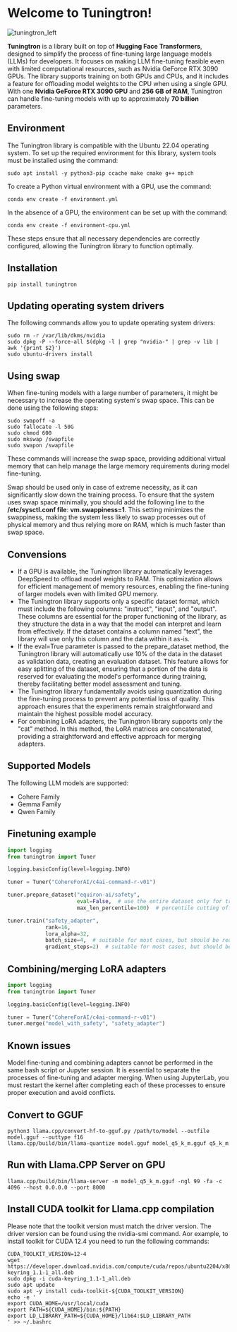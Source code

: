 # Welcome to Tuningtron!

![tuningtron_left](https://github.com/user-attachments/assets/15994c54-68f5-485c-9b24-4c428d0bf0c7)

**Tuningtron** is a library built on top of **Hugging Face Transformers**, designed to simplify the process of fine-tuning large language models (LLMs) for developers. It focuses on making LLM fine-tuning feasible even with limited computational resources, such as Nvidia GeForce RTX 3090 GPUs. The library supports training on both GPUs and CPUs, and it includes a feature for offloading model weights to the CPU when using a single GPU. With one **Nvidia GeForce RTX 3090 GPU** and **256 GB of RAM**, Tuningtron can handle fine-tuning models with up to approximately **70 billion** parameters.

## Environment
The Tuningtron library is compatible with the Ubuntu 22.04 operating system. To set up the required environment for this library, system tools must be installed using the command:
```console
sudo apt install -y python3-pip ccache make cmake g++ mpich
```
To create a Python virtual environment with a GPU, use the command:
```console
conda env create -f environment.yml
```
In the absence of a GPU, the environment can be set up with the command: 
```console
conda env create -f environment-cpu.yml
```
These steps ensure that all necessary dependencies are correctly configured, allowing the Tuningtron library to function optimally.

## Installation
```console
pip install tuningtron
```

## Updating operating system drivers
The following commands allow you to update operating system drivers:
```console
sudo rm -r /var/lib/dkms/nvidia
sudo dpkg -P --force-all $(dpkg -l | grep "nvidia-" | grep -v lib | awk '{print $2}')
sudo ubuntu-drivers install
```

## Using swap
When fine-tuning models with a large number of parameters, it might be necessary to increase the operating system's swap space. This can be done using the following steps:

```console
sudo swapoff -a
sudo fallocate -l 50G
sudo chmod 600
sudo mkswap /swapfile
sudo swapon /swapfile
```

These commands will increase the swap space, providing additional virtual memory that can help manage the large memory requirements during model fine-tuning.

Swap should be used only in case of extreme necessity, as it can significantly slow down the training process. To ensure that the system uses swap space minimally, you should add the following line to the **/etc/sysctl.conf file**: **vm.swappiness=1**. This setting minimizes the swappiness, making the system less likely to swap processes out of physical memory and thus relying more on RAM, which is much faster than swap space.

## Convensions
- If a GPU is available, the Tuningtron library automatically leverages DeepSpeed to offload model weights to RAM. This optimization allows for efficient management of memory resources, enabling the fine-tuning of larger models even with limited GPU memory.
- The Tuningtron library supports only a specific dataset format, which must include the following columns: "instruct", "input", and "output". These columns are essential for the proper functioning of the library, as they structure the data in a way that the model can interpret and learn from effectively. If the dataset contains a column named "text", the library will use only this column and the data within it as-is.
- If the eval=True parameter is passed to the prepare_dataset method, the Tuningtron library will automatically use 10% of the data in the dataset as validation data, creating an evaluation dataset. This feature allows for easy splitting of the dataset, ensuring that a portion of the data is reserved for evaluating the model's performance during training, thereby facilitating better model assessment and tuning.
- The Tuningtron library fundamentally avoids using quantization during the fine-tuning process to prevent any potential loss of quality. This approach ensures that the experiments remain straightforward and maintain the highest possible model accuracy.
- For combining LoRA adapters, the Tuningtron library supports only the "cat" method. In this method, the LoRA matrices are concatenated, providing a straightforward and effective approach for merging adapters.

## Supported Models
The following LLM models are supported:
- Cohere Family
- Gemma Family
- Qwen Family

## Finetuning example
```python
import logging
from tuningtron import Tuner

logging.basicConfig(level=logging.INFO)

tuner = Tuner("CohereForAI/c4ai-command-r-v01")

tuner.prepare_dataset("equiron-ai/safety",
                      eval=False,  # use the entire dataset only for training
                      max_len_percentile=100)  # percentile cutting off the longest lines

tuner.train("safety_adapter",
            rank=16,
            lora_alpha=32,
            batch_size=4,  # suitable for most cases, but should be reduced if there is not enough GPU memory
            gradient_steps=2)  # suitable for most cases, but should be reduced if there is not enough GPU memory
```

## Combining/merging LoRA adapters
```python
import logging
from tuningtron import Tuner

logging.basicConfig(level=logging.INFO)

tuner = Tuner("CohereForAI/c4ai-command-r-v01")
tuner.merge("model_with_safety", "safety_adapter")
```

## Known issues
Model fine-tuning and combining adapters cannot be performed in the same bash script or Jupyter session. It is essential to separate the processes of fine-tuning and adapter merging. When using JupyterLab, you must restart the kernel after completing each of these processes to ensure proper execution and avoid conflicts.

## Convert to GGUF
```console
python3 llama.cpp/convert-hf-to-gguf.py /path/to/model --outfile model.gguf --outtype f16
llama.cpp/build/bin/llama-quantize model.gguf model_q5_k_m.gguf q5_k_m
```

## Run with Llama.CPP Server on GPU
```console
llama.cpp/build/bin/llama-server -m model_q5_k_m.gguf -ngl 99 -fa -c 4096 --host 0.0.0.0 --port 8000
```

## Install CUDA toolkit for Llama.cpp compilation
Please note that the toolkit version must match the driver version. The driver version can be found using the nvidia-smi command.
Аor example, to install toolkit for CUDA 12.4 you need to run the following commands:
```console
CUDA_TOOLKIT_VERSION=12-4
wget https://developer.download.nvidia.com/compute/cuda/repos/ubuntu2204/x86_64/cuda-keyring_1.1-1_all.deb
sudo dpkg -i cuda-keyring_1.1-1_all.deb
sudo apt update
sudo apt -y install cuda-toolkit-${CUDA_TOOLKIT_VERSION}
echo -e '
export CUDA_HOME=/usr/local/cuda
export PATH=${CUDA_HOME}/bin:${PATH}
export LD_LIBRARY_PATH=${CUDA_HOME}/lib64:$LD_LIBRARY_PATH
' >> ~/.bashrc
```


